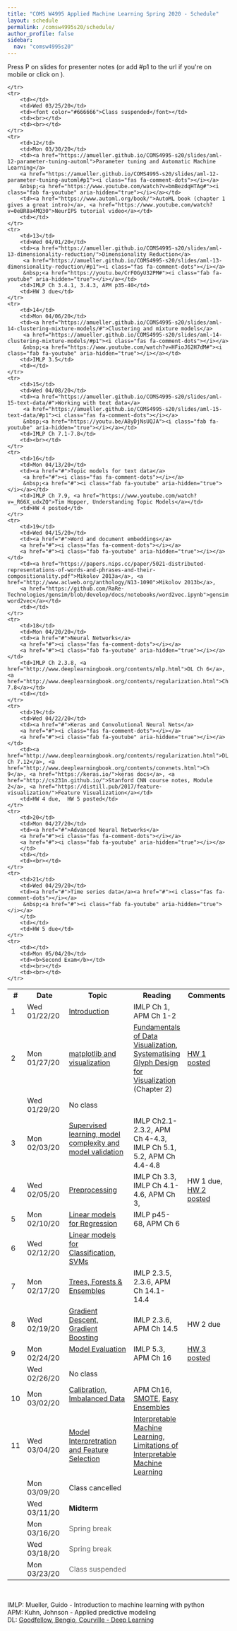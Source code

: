 ```yaml
---
title: "COMS W4995 Applied Machine Learning Spring 2020 - Schedule"
layout: schedule
permalink: /comsw4995s20/schedule/
author_profile: false
sidebar:
  nav: "comsw4995s20"
---
```


Press P on slides for presenter notes (or add #p1 to the url if you're on mobile or click on <i class="fas fa-comment-dots"></i>).

<div class="schedule">
<table cellspacing="0" border="0">
	<colgroup span="2"></colgroup>
	<colgroup></colgroup>
	<colgroup></colgroup>
	<colgroup></colgroup>
    <tr>
        <th>#</th>
        <th style="width:126px">Date</th>
        <th style="width:330px">Topic</th>
        <th>Reading</th>
        <th style="width:115px">Comments</th>
    </tr>
	<tr>
		<td>1</td>
		<td>Wed 01/22/20</td>
		<td><a href="https://amueller.github.io/COMS4995-s20/slides/aml-01-introduction/">Introduction</a>
		<a href="https://amueller.github.io/COMS4995-s20/slides/aml-01-introduction/#p1"><i class="fas fa-comment-dots"></i></a>
		&nbsp;<a href="https://www.youtube.com/watch?v=rbvpiPJuK64&list=PL_pVmAaAnxIRnSw6wiCpSvshFyCREZmlM"><i class="fab fa-youtube" aria-hidden="true"></i></a></td>
		<td>IMLP Ch 1, APM Ch 1-2</td>
		<td><br></td>
	</tr>
	<tr>
		<td>2</td>
		<td>Mon 01/27/20</td>
		<td><a href="https://amueller.github.io/COMS4995-s20/slides/aml-02-matplotlib">matplotlib and visualization</a>
		<a href="https://amueller.github.io/COMS4995-s20/slides/aml-02-matplotlib#p1"><i class="fas fa-comment-dots"></i></a>
		&nbsp;<a href="https://youtu.be/OW3oco7nlV4"><i class="fab fa-youtube" aria-hidden="true"></i></a></td>
		<td><a href="https://serialmentor.com/dataviz/">Fundamentals of Data Visualization</a>, <a href="https://ora.ox.ac.uk/objects/uuid:b98ccce1-038f-4c0a-a259-7f53dfe06ac7">Systematising Glyph Design for Visualization</a> (Chapter 2)</td>
		<td><a href="https://github.com/amueller/COMS4995-s20/raw/master/homework/homework1-spring-2020.pdf">HW 1 posted</a></td>
	</tr>
	<tr>
		<td><br></td>
		<td>Wed 01/29/20</td>
		<td>No class</td>
		<td></td>
		<td><br></td>
	</tr>
	<tr>
		<td>3</td>
		<td>Mon 02/03/20</td>
		<td><a href="https://amueller.github.io/COMS4995-s20/slides/aml-03-supervised-learning">Supervised learning, model complexity and model validation</a>
		<a href="https://amueller.github.io/COMS4995-s20/slides/aml-03-supervised-learning#p1"><i class="fas fa-comment-dots"></i></a>&nbsp;
		<a href="https://www.youtube.com/watch?v=7_YzyMYC2zM"><i class="fab fa-youtube" aria-hidden="true"></i></a>
        </td>
		<td>IMLP Ch2.1-2.3.2, APM Ch 4-4.3, IMLP Ch 5.1, 5.2, APM Ch 4.4-4.8</td>
		<td></td>
	</tr>
	<tr>
		<td>4<br></td>
		<td>Wed 02/05/20</td>
		<td><a href="https://amueller.github.io/COMS4995-s20/slides/aml-04-preprocessing">Preprocessing</a>
		<a href="https://amueller.github.io/COMS4995-s20/slides/aml-04-preprocessing#p1"><i class="fas fa-comment-dots"></i></a>
		&nbsp;<a href="https://www.youtube.com/watch?v=XpOBSaktb6s"><i class="fab fa-youtube" aria-hidden="true"></i></a>
        </td>
		<td>IMLP Ch 3.3, IMLP Ch 4.1-4.6, APM Ch 3,</td>
		<td>HW 1 due, <a href="https://github.com/amueller/COMS4995-s20/raw/master/homework/homework2-aml-2020.pdf">HW 2 posted</a></td>
	</tr>
	<tr>
		<td>5</td>
		<td>Mon 02/10/20</td>
		<td><a href="https://amueller.github.io/COMS4995-s20/slides/aml-05-linear-models-regression#">Linear models for Regression</a> <a href="https://amueller.github.io/COMS4995-s20/slides/aml-05-linear-models-regression#p1"><i class="fas fa-comment-dots"></i></a>
		&nbsp;<a href="https://youtu.be/-OOsfj5Revo#"><i class="fab fa-youtube" aria-hidden="true"></i></a></td>
		<td>IMLP p45-68, APM Ch 6</td>
		<td></td>
	</tr>
	<tr>
		<td>6</td>
		<td>Wed 02/12/20</td>
		<td><a href="https://amueller.github.io/COMS4995-s20/slides/aml-06-linear-models-classification#">Linear models for Classification, SVMs</a>
		<a href="https://amueller.github.io/COMS4995-s20/slides/aml-06-linear-models-classification#p1"><i class="fas fa-comment-dots"></i></a>
		&nbsp;<a href="https://youtu.be/_dqBhUrq09U#"><i class="fab fa-youtube" aria-hidden="true"></i></a></td>
		<td></td>
		<td></td>
	</tr>
	<tr>
		<td>7</td>
		<td>Mon 02/17/20</td>
		<td><a href="https://amueller.github.io/COMS4995-s20/slides/aml-07-trees-forests">Trees, Forests &amp; Ensembles</a>
		<a href="https://amueller.github.io/COMS4995-s20/slides/aml-07-trees-forests#p1"><i class="fas fa-comment-dots"></i></a>
		&nbsp;<a href="https://www.youtube.com/watch?v=nomd5ylZ2dw&lc=z22qvxq4yzudz3ewh04t1aokgw14zshrao4wjnjrxq3brk0h00410#"><i class="fab fa-youtube" aria-hidden="true"></i></a></td>
		<td>IMLP 2.3.5, 2.3.6, APM Ch 14.1-14.4</td>
		<td></td>
	</tr>
	<tr>
		<td>8<br></td>
		<td>Wed 02/19/20</td>
		<td><a href="https://amueller.github.io/COMS4995-s20/slides/aml-08-gradient-boosting#">Gradient Descent, Gradient Boosting</a>
		<a href="https://amueller.github.io/COMS4995-s20/slides/aml-08-gradient-boosting#p1"><i class="fas fa-comment-dots"></i></a>
		&nbsp;<a href="https://www.youtube.com/watch?v=yrTW5YTmFjw&lc=z22odddywkr2dhax104t1aokg0t42atq2fw3cby3w15abk0h00410"><i class="fab fa-youtube" aria-hidden="true"></i></a></td>
		<td>IMLP 2.3.6, APM Ch 14.5</td>
		<td>HW 2 due</td>
	</tr>
	<tr>
		<td>9</td>
		<td>Mon 02/24/20</td>
		<td><a href="https://amueller.github.io/COMS4995-s20/slides/aml-09-model-evaluation#">Model Evaluation</a>
		<a href="https://amueller.github.io/COMS4995-s20/slides/aml-09-model-evaluation#p1"><i class="fas fa-comment-dots"></i></a>
		&nbsp;<a href="https://youtu.be/trg3YkCsjqE#"><i class="fab fa-youtube" aria-hidden="true"></i></a></td>
		<td>IMLP 5.3, APM Ch 16</td>
		<td><a href="https://github.com/amueller/COMS4995-s20/raw/master/homework/homework3-aml-2020.pdf">HW 3 posted</a></td>
	</tr>
	<tr>
		<td></td>
		<td>Wed 02/26/20</td>
		<td>No class
			</td>
		<td></td>
		<td></td>
	</tr>
	<tr>
		<td>10</td>
		<td>Mon 03/02/20</td>
		<td><a href="https://amueller.github.io/COMS4995-s20/slides/aml-10-calibration-imbalanced-data">Calibration, Imbalanced Data</a>
		<a href="https://amueller.github.io/COMS4995-s20/slides/aml-10-calibration-imbalanced-data#p1"><i class="fas fa-comment-dots"></i></a>
		&nbsp;<a href="https://www.youtube.com/watch?v=w3OPq0V8fr8#"><i class="fab fa-youtube" aria-hidden="true"></i></a></td>
		<td>APM Ch16, <a href="https://arxiv.org/pdf/1106.1813.pdf">SMOTE</a>, <a href="http://cs.nju.edu.cn/zhouzh/zhouzh.files/publication/tsmcb09.pdf">Easy Ensembles</a></td>
		<td></td>
	</tr>
	<tr>
		<td>11</td>
		<td>Wed 03/04/20</td>
        <td><a href="https://amueller.github.io/COMS4995-s20/slides/aml-11-interpretation-feature-selection">Model Interpretration and Feature Selection</a>
		<a href="https://amueller.github.io/COMS4995-s20/slides/aml-11-interpretation-feature-selection#p1"><i class="fas fa-comment-dots"></i></a>
		&nbsp;<a href="https://youtu.be/FDhyS6Xjxa8#"><i class="fab fa-youtube" aria-hidden="true"></i></a></td>
        <td><a href="https://christophm.github.io/interpretable-ml-book/">Interpretable Machine Learning</a>, <a href="https://compstat-lmu.github.io/iml_methods_limitations/">Limitations of Interpretable Machine Learning</a></td>
		<td></td>
	</tr>
	<tr>
		<td></td>
		<td>Mon 03/09/20</td>
		<td>Class cancelled</td>
		<td></td>
		<td></td>
	</tr>
	<tr>
		<td><br></td>
		<td>Wed 03/11/20</td>
		<td><b>Midterm</b></td>
		<td><br></td>
		<td><br></td>
	</tr>
	<tr>
		<td></td>
		<td>Mon 03/16/20</td>
		<td><font color="#666666">Spring break</font></td>
		<td><br></td>
		<td><br></td>
	</tr>
	<tr>
		<td><br></td>
		<td>Wed 03/18/20</td>
		<td><font color="#666666">Spring break</font></td>
		<td><br></td>
		<td><br></td>
	</tr>
	<tr>
		<td></td>
		<td>Mon 03/23/20</td>
		<td><font color="#666666">Class suspended</font></td>
		<td><br></td>
		<td><br></td>

	</tr>
	<tr>
		<td></td>
		<td>Wed 03/25/20</td>
		<td><font color="#666666">Class suspended</font></td>
		<td><br></td>
		<td><br></td>
	</tr>
    <tr>
		<td>12</td>
		<td>Mon 03/30/20</td>
		<td><a href="https://amueller.github.io/COMS4995-s20/slides/aml-12-parameter-tuning-automl">Parameter tuning and Automatic Machine Learning</a>
		<a href="https://amueller.github.io/COMS4995-s20/slides/aml-12-parameter-tuning-automl#p1"><i class="fas fa-comment-dots"></i></a>
		&nbsp;<a href="https://www.youtube.com/watch?v=bmBezdqHTAg#"><i class="fab fa-youtube" aria-hidden="true"></i></a></td>
		<td><a href="https://www.automl.org/book/">AutoML book (chapter 1 gives a great intro)</a>, <a href="https://www.youtube.com/watch?v=0eBR8a4MQ30">NeurIPS tutorial video</a></td>
		<td></td>
	</tr>
	<tr>
		<td>13</td>
		<td>Wed 04/01/20</td>
		<td><a href="https://amueller.github.io/COMS4995-s20/slides/aml-13-dimensionality-reduction/">Dimensionality Reduction</a>
		 <a href="https://amueller.github.io/COMS4995-s20/slides/aml-13-dimensionality-reduction/#p1"><i class="fas fa-comment-dots"></i></a>
		 &nbsp;<a href="https://youtu.be/CrFOGyU32PM#"><i class="fab fa-youtube" aria-hidden="true"></i></a></td>
		<td>IMLP Ch 3.4.1, 3.4.3, APM p35-40</td>
        <td>HW 3 due</td>
	</tr>
	<tr>
		<td>14</td>
		<td>Mon 04/06/20</td>
		<td><a href="https://amueller.github.io/COMS4995-s20/slides/aml-14-clustering-mixture-models/#">Clustering and mixture models</a>
		 <a href="https://amueller.github.io/COMS4995-s20/slides/aml-14-clustering-mixture-models/#p1"><i class="fas fa-comment-dots"></i></a>
		 &nbsp;<a href="https://www.youtube.com/watch?v=HFioJ62H7dM#"><i class="fab fa-youtube" aria-hidden="true"></i></a></td>
		<td>IMLP 3.5</td>
		<td></td>
	</tr>
	<tr>
		<td>15</td>
		<td>Wed 04/08/20</td>
		<td><a href="https://amueller.github.io/COMS4995-s20/slides/aml-15-text-data/#">Working with text data</a>
		 <a href="https://amueller.github.io/COMS4995-s20/slides/aml-15-text-data/#p1"><i class="fas fa-comment-dots"></i></a>
		 &nbsp;<a href="https://youtu.be/A8yDjNsUQJA"><i class="fab fa-youtube" aria-hidden="true"></i></a></td>
		<td>IMLP Ch 7.1-7.8</td>
		<td><br></td>
	</tr>
	<tr>
		<td>16</td>
		<td>Mon 04/13/20</td>
		<td><a href="#">Topic models for text data</a>
		 <a href="#"><i class="fas fa-comment-dots"></i></a>
		 &nbsp;<a href="#"><i class="fab fa-youtube" aria-hidden="true"></i></a></td>
		<td>IMLP Ch 7.9, <a href="https://www.youtube.com/watch?v=_R66X_udxZQ">Tim Hopper, Understanding Topic Models</a></td>
		<td>HW 4 posted</td>
	</tr>
	<tr>
		<td>19</td>
		<td>Wed 04/15/20</td>
		<td><a href="#">Word and document embeddings</a>
		<a href="#"><i class="fas fa-comment-dots"></i></a>
		<a href="#"><i class="fab fa-youtube" aria-hidden="true"></i></a></td>
		<td><a href="https://papers.nips.cc/paper/5021-distributed-representations-of-words-and-phrases-and-their-compositionality.pdf">Mikolov 2013a</a>, <a href="http://www.aclweb.org/anthology/N13-1090">Mikolov 2013b</a>,
        <a href="https://github.com/RaRe-Technologies/gensim/blob/develop/docs/notebooks/word2vec.ipynb">gensim word2vec</a></td>
		<td></td>
	</tr>
	<tr>
		<td>18</td>
		<td>Mon 04/20/20</td>
		<td><a href="#">Neural Networks</a>
		<a href="#"><i class="fas fa-comment-dots"></i></a>
		<a href="#"><i class="fab fa-youtube" aria-hidden="true"></i></a></td>
		<td>IMLP Ch 2.3.8, <a href="http://www.deeplearningbook.org/contents/mlp.html">DL Ch 6</a>, <a href="http://www.deeplearningbook.org/contents/regularization.html">Ch 7.8</a></td>
		<td></td>
	</tr>
	<tr>
		<td>19</td>
		<td>Wed 04/22/20</td>
		<td><a href="#">Keras and Convolutional Neural Nets</a>
		<a href="#"><i class="fas fa-comment-dots"></i></a>
		<a href="#"><i class="fab fa-youtube" aria-hidden="true"></i></a></td>
		<td><a href="http://www.deeplearningbook.org/contents/regularization.html">DL Ch 7.12</a>, <a href="http://www.deeplearningbook.org/contents/convnets.html">Ch 9</a>, <a href="https://keras.io/">keras docs</a>, <a href="http://cs231n.github.io/">Stanford CNN course notes, Module 2</a>, <a href="https://distill.pub/2017/feature-visualization/">Feature Visualization</a></td>
		<td>HW 4 due,  HW 5 posted</td>
	</tr>
	<tr>
		<td>20</td>
		<td>Mon 04/27/20</td>
		<td><a href="#">Advanced Neural Networks</a>
		<a href="#"><i class="fas fa-comment-dots"></i></a>
		<a href="#"><i class="fab fa-youtube" aria-hidden="true"></i></a>
		</td>
		<td></td>
		<td><br></td>
	</tr>
	<tr>
		<td>21</td>
		<td>Wed 04/29/20</td>
		<td><a href="#">Time series data</a><a href="#"><i class="fas fa-comment-dots"></i></a>
		 &nbsp;<a href="#"><i class="fab fa-youtube" aria-hidden="true"></i></a>
		</td>
		<td></td>
		<td>HW 5 due</td>
	</tr>
	<tr>
		<td></td>
		<td>Mon 05/04/20</td>
		<td><b>Second Exam</b></td>
		<td><br></td>
		<td><br></td>
	</tr>
</table>
</div>

<div class="post">
<br>
<p>
IMLP: Mueller, Guido - Introduction to machine learning with python<br>
APM: Kuhn, Johnson - Applied predictive modeling<br>
DL: <a href="http://www.deeplearningbook.org/">Goodfellow, Bengio, Courville - Deep Learning</a>
</p>
</div>
